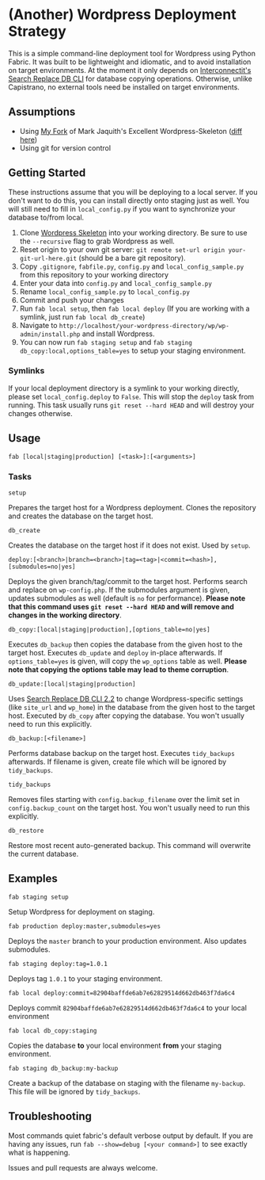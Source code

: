 (Another) Wordpress Deployment Strategy
================================
This is a simple command-line deployment tool for Wordpress using Python Fabric. It was built to be lightweight and idiomatic, and to avoid installation on target environments. At the moment it only depends on [Interconnectit's Search Replace DB CLI](https://github.com/interconnectit/Search-Replace-DB/tree/2.2.0) for database copying operations. Otherwise, unlike Capistrano, no external tools need be installed on target environments.

Assumptions
--------------------------------
* Using [My Fork](https://github.com/victormoukhortov/WordPress-Skeleton) of Mark Jaquith's Excellent Wordpress-Skeleton ([diff here](https://github.com/markjaquith/WordPress-Skeleton/compare/master...victormoukhortov:master))
* Using git for version control

Getting Started
--------------------------------
These instructions assume that you will be deploying to a local server. If you don't want to do this, you can install directly onto staging just as well. You will still need to fill in `local_config.py` if you want to synchronize your database to/from local.

1. Clone [Wordpress Skeleton](https://github.com/victormoukhortov/WordPress-Skeleton) into your working directory. Be sure to use the `--recursive` flag to grab Wordpress as well.
2. Reset origin to your own git server: `git remote set-url origin your-git-url-here.git` (should be a bare git repository).
3. Copy `.gitignore`, `fabfile.py`, `config.py` and `local_config_sample.py` from this repository to your working directory
4. Enter your data into `config.py` and `local_config_sample.py`
5. Rename `local_config_sample.py` to `local_config.py`
6. Commit and push your changes
7. Run `fab local setup`, then `fab local deploy` (If you are working with a symlink, just run `fab local db_create`)
8. Navigate to `http://localhost/your-wordpress-directory/wp/wp-admin/install.php` and install Wordpress.
9. You can now run `fab staging setup` and `fab staging db_copy:local,options_table=yes` to setup your staging environment.

### Symlinks

If your local deployment directory is a symlink to your working directly, please set `local_config.deploy` to `False`. This will stop the `deploy` task from running. This task  usually runs `git reset --hard HEAD` and will destroy your changes otherwise.

Usage
--------------------------------
    fab [local|staging|production] [<task>]:[<arguments>]

### Tasks

    setup

Prepares the target host for a Wordpress deployment. Clones the repository and creates the database on the target host.

	db_create

Creates the database on the target host if it does not exist. Used by `setup`.

    deploy:[<branch>|branch=<branch>|tag=<tag>|<commit=<hash>],[submodules=no|yes]

Deploys the given branch/tag/commit to the target host. Performs search and replace on `wp-config.php`. If the submodules argument is given, updates submodules as well (default is `no` for performance). **Please note that this command uses `git reset --hard HEAD` and will remove and changes in the working directory**.

    db_copy:[local|staging|production],[options_table=no|yes]

Executes `db_backup` then copies the database from the given host to the target host. Executes `db_update` and `deploy` in-place afterwards. If `options_table=yes` is given, will copy the `wp_options` table as well. **Please note that copying the options table may lead to theme corruption**.

	db_update:[local|staging|production]

Uses [Search Replace DB CLI 2.2](https://github.com/interconnectit/Search-Replace-DB/tree/2.2.0) to change Wordpress-specific settings (like `site_url` and `wp_home`) in the database from the given host to the target host. Executed by `db_copy` after copying the database. You won't usually need to run this explicitly.
	
    db_backup:[<filename>]

Performs database backup on the target host. Executes `tidy_backups` afterwards. If filename is given, create file which will be ignored by `tidy_backups`.

    tidy_backups

Removes files starting with `config.backup_filename` over the limit set in `config.backup_count` on the target host. You won't usually need to run this explicitly.

    db_restore
    
Restore most recent auto-generated backup. This command will overwrite the current database.

Examples
--------------------------------
    
    fab staging setup

Setup Wordpress for deployment on staging.
    
    fab production deploy:master,submodules=yes

Deploys the `master` branch to your production environment. Also updates submodules.

    fab staging deploy:tag=1.0.1

Deploys tag `1.0.1` to your staging environment.

    fab local deploy:commit=82904baffde6ab7e62829514d662db463f7da6c4
    
Deploys commit `82904baffde6ab7e62829514d662db463f7da6c4` to your local environment
    
    fab local db_copy:staging

Copies the database **to** your local environment **from** your staging environment.

    fab staging db_backup:my-backup

Create a backup of the database on staging with the filename `my-backup`. This file will be ignored by `tidy_backups`.

Troubleshooting
--------------------------------

Most commands quiet fabric's default verbose output by default. If you are having any issues, run `fab --show=debug [<your command>]` to see exactly what is happening. 

Issues and pull requests are always welcome.
